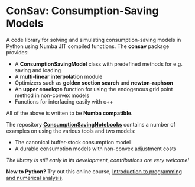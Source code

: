 # ConSav: Consumption-Saving Models

A code library for solving and simulating consumption-saving models in Python using Numba JIT compiled functions. The **consav** package provides:

* A **ConsumptionSavingModel** class with predefined methods for e.g. saving and loading
* A **multi-linear interpolation** module
* Optimizers such as **golden section search** and **newton-raphson**
* An **upper envelope** function for using the endogenous grid point method in non-convex models
* Functions for interfacing easily with c++

All of the above is written to be **Numba compatible**.

The repository **[ConsumptionSavingNotebooks](https://github.com/NumEconCopenhagen/ConsumptionSavingNotebooks)** contains a number of examples on using the various tools and two models:

* The canonical buffer-stock consumption model
* A durable consumption models with non-convex adjustment costs

_The library is still early in its development, contributions are very welcome!_

**New to Python?** Try out this online course, [Introduction to programming and numerical analysis](https://numeconcopenhagen.netlify.com/).
